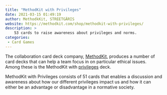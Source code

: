 ```yaml
---
title: "MethodKit with Privileges"
date: 2021-03-15 01:49:19
author: MethodkKit, STREETGÄRIS
website: https://methodkit.com/shop/methodkit-with-privileges/
description: >
    53 cards to raise awareness about privileges and norms.
categories:
 - Card Games
---
```


<p>The collaboration card deck company, <a href="https://methodkit.com/kits/#kit-finder!loading">MethodKit</a>, produces a number of card decks that can help a team focus in on particular ethical issues. Among these is the MethodKit with <a href="https://methodkit.com/shop/methodkit-with-privileges/">privileges</a> deck.</p>
<p>MethodKit with Privileges consists of 51 cards that enables a discussion and awareness about how our different privileges impact us and how it can either be an advantage or disadvantage in a normative society.</p>
